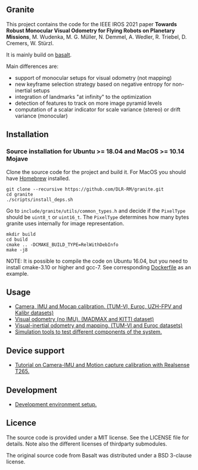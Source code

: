 ## Granite

This project contains the code for the IEEE IROS 2021 paper **Towards Robust Monocular Visual Odometry for Flying Robots on Planetary Missions**, M. Wudenka, M. G. Müller, N. Demmel, A. Wedler, R. Triebel, D. Cremers, W. Stürzl.

It is mainly build on [basalt](https://vision.in.tum.de/research/vslam/basalt).

Main differences are:

* support of monocular setups for visual odometry (not mapping)
* new keyframe selection strategy based on negative entropy for non-inertial setups
* integration of landmarks "at infinity" to the optimization
* detection of features to track on more image pyramid levels
* computation of a scalar indicator for scale variance (stereo) or drift variance (monocular)

## Installation

### Source installation for Ubuntu >= 18.04 and MacOS >= 10.14 Mojave
Clone the source code for the project and build it. For MacOS you should have [Homebrew](https://brew.sh/) installed.
```
git clone --recursive https://github.com/DLR-RM/granite.git
cd granite
./scripts/install_deps.sh
```

Go to `include/granite/utils/common_types.h` and decide if the `PixelType` should be `uint8_t` or `uint16_t`. The `PixelType` determines how many bytes granite uses internally for image representation.

```
mkdir build
cd build
cmake .. -DCMAKE_BUILD_TYPE=RelWithDebInfo
make -j8
```
NOTE: It is possible to compile the code on Ubuntu 16.04, but you need to install cmake-3.10 or higher and gcc-7. See corresponding [Dockerfile](docker/b_image_xenial/Dockerfile) as an example.

## Usage
* [Camera, IMU and Mocap calibration. (TUM-VI, Euroc, UZH-FPV and Kalibr datasets)](doc/Calibration.md)
* [Visual odometry (no IMU). (MADMAX and KITTI dataset)](doc/Vo.md)
* [Visual-inertial odometry and mapping. (TUM-VI and Euroc datasets)](doc/VioMapping.md)
* [Simulation tools to test different components of the system.](doc/Simulation.md)

## Device support
* [Tutorial on Camera-IMU and Motion capture calibration with Realsense T265.](doc/Realsense.md)

## Development
* [Development environment setup.](doc/DevSetup.md)

## Licence

The source code is provided under a MIT license. See the LICENSE file for details.
Note also the different licenses of thirdparty submodules.

The original source code from Basalt was distributed under a BSD 3-clause license.